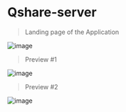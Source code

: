 # Qshare-server
>Landing page of the Application

![image](https://user-images.githubusercontent.com/58364635/194775456-e8eb640d-4ccd-4c57-8e2e-961bed4959c3.png)


> Preview #1

![image](https://user-images.githubusercontent.com/58364635/194775474-727baeab-95fe-4e71-b915-46a4324c92e7.png)


> Preview #2

![image](https://user-images.githubusercontent.com/58364635/194775486-043879da-5d48-43b6-b683-39ac99df0d86.png)


